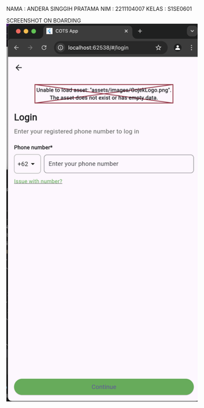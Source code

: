 NAMA : ANDERA SINGGIH PRATAMA
NIM : 2211104007
KELAS : S1SE0601

SCREENSHOT ON BOARDING
![Deskripsi Gambar](Screenshoot/loginpage.png)

